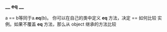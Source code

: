 
### __ __eq__ __
a == b等同于a.__eq__(b)。
你可以在自己的类中定义 __eq__ 方法，决定 == 如何比较
实例。如果不覆盖 __eq__ 方法，那么从 object 继承的方法比较
